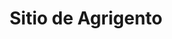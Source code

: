 ﻿---
title: "Sitio de Agrigento"
permalink: periodes_269.html
layout: periode
dataInici: -406
sidebar: periodes
pares:
  - id: 22
    title: "Segunda guerra siciliana"
    dataInici: "(-410)"
    dataFi: "(-340)"

fills:
jocsPrincipals:
jocsEscenaris:
jocsEpoca:
  - title: "Tyrant: Battles of Carthage versus Syracuse"
    bggId: 8485
    escenari: "Akrgas"

jocsEpocaEscenaris:
---
